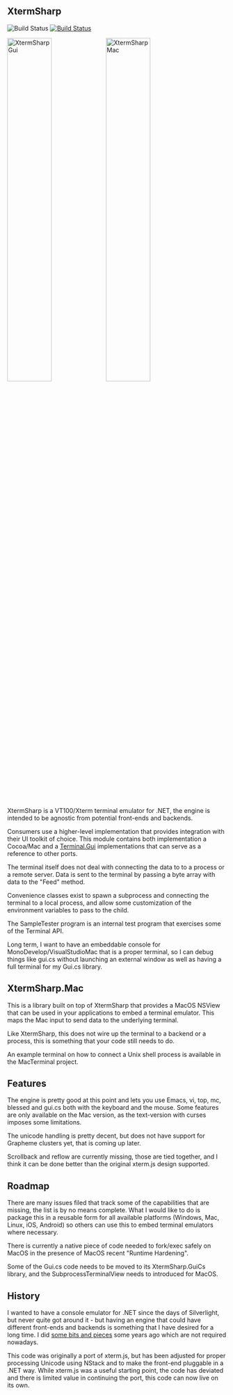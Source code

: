 
XtermSharp
----------

![Build Status](https://github.com/migueldeicaza/XtermSharp/workflows/CI/badge.svg)
[![Build Status](https://migueldeicaza.visualstudio.com/XtermSharp/_apis/build/status/XtermSharp-Mac-CI?branchName=master)](https://migueldeicaza.visualstudio.com/XtermSharp/_build/latest?definitionId=9&branchName=master)

<img width="45%" alt="XtermSharpGui" src="https://user-images.githubusercontent.com/36863/54497310-80eda980-48cf-11e9-84c2-14ddc054a4b6.png"><img width="45%" alt="XtermSharpMac" src="https://user-images.githubusercontent.com/36863/54497311-80eda980-48cf-11e9-9695-d7425e43262d.png">

XtermSharp is a VT100/Xterm terminal emulator for .NET, the engine is
intended to be agnostic from potential front-ends and backends.

Consumers use a higher-level implementation that provides integration
with their UI toolkit of choice.  This module contains both
implementation a Cocoa/Mac and a
[Terminal.Gui](https://github.com/migueldeicaza/gui.cs)
implementations that can serve as a reference to other ports.

The terminal itself does not deal with connecting the data to to a process
or a remote server.   Data is sent to the terminal by passing a byte array
with data to the "Feed" method.   

Convenience classes exist to spawn a subprocess and connecting the
terminal to a local process, and allow some customization of the
environment variables to pass to the child.

The SampleTester program is an internal test program that exercises
some of the Terminal API.

Long term, I want to have an embeddable console for
MonoDevelop/VisualStudioMac that is a proper terminal, so I can debug
things like gui.cs without launching an external window as well as
having a full terminal for my Gui.cs library.



XtermSharp.Mac
--------------

This is a library built on top of XtermSharp that provides a MacOS
NSView that can be used in your applications to embed a terminal
emulator.  This maps the Mac input to send data to the underlying terminal.

Like XtermSharp, this does not wire up the terminal to a backend or a
process, this is something that your code still needs to do.

An example terminal on how to connect a Unix shell process is
available in the MacTerminal project.

Features
--------

The engine is pretty good at this point and lets you use Emacs, vi,
top, mc, blessed and gui.cs both with the keyboard and the mouse.
Some features are only available on the Mac version, as the
text-version with curses imposes some limitations.

The unicode handling is pretty decent, but does not have support for
Grapheme clusters yet, that is coming up later.

Scrollback and reflow are currently missing, those are tied together,
and I think it can be done better than the original xterm.js design
supported.

Roadmap
-------

There are many issues filed that track some of the capabilities that
are missing, the list is by no means complete.   What I would like to
do is package this in a reusable form for all available platforms
(Windows, Mac, Linux, iOS, Android) so others can use this to embed
terminal emulators where necessary.

There is currently a native piece of code needed to fork/exec safely
on MacOS in the presence of MacOS recent "Runtime Hardening".   

Some of the Gui.cs code needs to be moved to its XtermSharp.GuiCs
library, and the SubprocessTerminalView needs to introduced for MacOS.

History
-------

I wanted to have a console emulator for .NET since the days of
Silverlight, but never quite got around it - but having an engine that
could have different front-ends and backends is something that I have
desired for a long time.  I did [some bits and
pieces](https://github.com/mono/pty-sharp) some years ago which are
not required nowadays.

This code was originally a port of xterm.js, but has been adjusted for
proper processing Unicode using NStack and to make the front-end
pluggable in a .NET way.  While xterm.js was a useful starting point,
the code has deviated and there is limited value in continuing the
port, this code can now live on its own.

